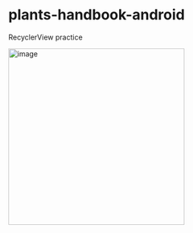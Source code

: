 # plants-handbook-android
RecyclerView practice

<img width="350" alt="image" src="https://user-images.githubusercontent.com/23572568/202840857-95d0bb76-a105-4dea-af91-2fba80bd94bf.png">
